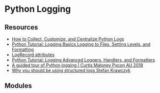 Python Logging
===

Resources
---

- [How to Collect, Customize, and Centralize Python Logs][1]
- [Python Tutorial: Logging Basics  Logging to Files, Setting Levels, and Formatting][2]
- [LogRecord attributes ][3]
- [Python Tutorial: Logging Advanced  Loggers, Handlers, and Formatters][4]
- [A guided tour of Python logging | Curtis Maloney Pycon AU 2018][5]
- [Why you should be using structured logs  Stefan Krawczyk][6]

<!-- Links -->
[1]: https://www.datadoghq.com/blog/python-logging-best-practices/
[2]: https://www.youtube.com/watch?v=-ARI4Cz-awo&t=478s
[3]: https://docs.python.org/3/library/logging.html#logrecord-attributes
[4]: https://www.youtube.com/watch?v=jxmzY9soFXg
[5]: https://www.youtube.com/watch?v=DxZ5WEo4hvU
[6]: https://www.youtube.com/watch?v=4Y3VdS2pLF4

Modules
---

